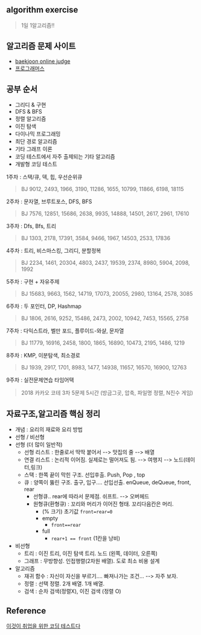 ## algorithm exercise

> 1일 1알고리즘!!



## 알고리즘 문제 사이트

- <a href = "https://www.acmicpc.net/">baekjoon online judge</a>
- <a href = "https://programmers.co.kr/learn/challenges">프로그래머스</a>



## 공부 순서

- 그리디 & 구현
- DFS & BFS
- 정렬 알고리즘
- 이진 탐색
- 다이나믹 프로그래밍
- 최단 경로 알고리즘
- 기타 그래프 이론
- 코딩 테스트에서 자주 출제되는 기타 알고리즘
- 개발형 코딩 테스트



1주차 : 스택/큐, 덱, 힙, 우선순위큐

> BJ 9012, 2493, 1966, 3190, 11286, 1655, 10799, 11866, 6198, 18115

2주차 : 문자열, 브루트포스, DFS, BFS

> BJ 7576, 12851, 15686, 2638, 9935, 14888, 14501, 2617, 2961, 17610

3주차 : Dfs, Bfs, 트리

> BJ 1303, 2178, 17391, 3584, 9466, 1967, 14503, 2533, 17836

4주차 : 트리, 비스마스킹, 그리디, 분할정복

> BJ 2234, 1461, 20304, 4803, 2437, 19539, 2374, 8980, 5904, 2098, 1992

5주차 : 구현 + 자유주제

> BJ 15683, 9663, 1562, 14719, 17073, 20055, 2980, 13164, 2578, 3085

6주차 : 두 포인터, DP, Hashmap

> BJ 1806, 2616, 9252, 15486, 2473, 2002, 10942, 7453, 15565, 2758

7주차 : 다익스트라, 벨만 포드, 플루이드-와샬, 문자열

> BJ 11779, 16916, 2458, 1800, 1865, 16890, 10473, 2195, 1486, 1219

8주차 : KMP, 이분탐색, 최소경로

> BJ 1939, 2917, 1701, 8983, 1477, 14938, 11657, 16570, 16900, 12763

9주차 : 실전문제연습 타임어택

> 2018 카카오 코테 3차 5문제 5시간 (방금그곳, 압축, 파일명 정렬, N진수 게임)



## 자료구조,알고리즘 핵심 정리 

- 개념 : 요리의 재료와 요리 방법
- 선형 / 비선형
- 선형 (더 많이 일반적)
  - 선형 리스트 : 한줄로서 딱딱 붙어서 --> 맛집의 줄 --> 배열
  - 연결 리스트 : 논리적 이어짐. 실제로는 떨어져도 됨. --> 여행지 --> 노드(데이터,링크)
  - 스택 : 한쪽 끝이 막힌 구조. 선입후출. Push, Pop , top
  - 큐 : 양쪽이 뚫린 구조. 출구, 입구.... 선입선출. enQueue, deQueue, front, rear 
       - 선형큐.. rear에 따라서 문제점. 쉬프트. --> 오버헤드
       - 원형큐(환형큐) : 꼬리와 머리가 이어진 형태. 꼬리다음칸은 머리.
         - (% 크기)   초기값 `front=rear=0`
         - empty
           - `front==rear` 
         - full
           - `rear+1 == front`  (1칸을 낭비)
- 비선형
  - 트리 : 이진 트리, 이진 탐색 트리. 노드 (왼쪽, 데이터, 오른쪽)
  - 그래프 : 무방향성. 인접행렬(2차원 배열). 도로 최소 비용 설계
 - 알고리즘
     - 재귀 함수 : 자신이 자신을 부르기....  빠져나가는 조건... --> 자주 보자.
   - 정렬 : 선택 정렬. 2개 배열. 1개 배열.
   - 검색 : 순차 검색(정렬X), 이진 검색 (정렬 O)







## Reference

<a href ="https://www.youtube.com/playlist?list=PLRx0vPvlEmdAghTr5mXQxGpHjWqSz0dgC">이것이 취업을 위한 코딩 테스트다</a>

